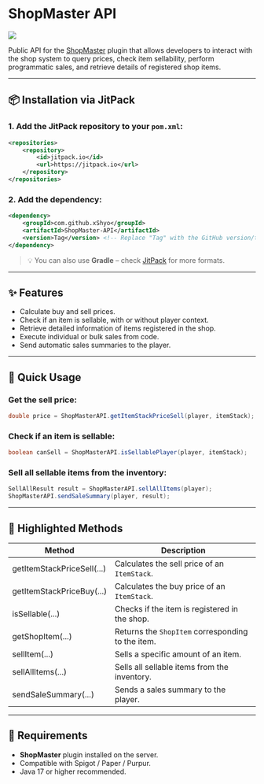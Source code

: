 # ShopMaster API

[![](https://jitpack.io/v/xShyo/ShopMaster-API.svg)](https://jitpack.io/#xShyo/ShopMaster-API)

Public API for the [ShopMaster](https://builtbybit.com/resources/shopmaster-advanced-shop-gui.64806/) plugin that allows developers to interact with the shop system to query prices, check item sellability, perform programmatic sales, and retrieve details of registered shop items.

---

## 📦 Installation via JitPack

### 1. Add the JitPack repository to your `pom.xml`:

```xml
<repositories>
    <repository>
        <id>jitpack.io</id>
        <url>https://jitpack.io</url>
    </repository>
</repositories>
```

### 2. Add the dependency:

```xml
<dependency>
    <groupId>com.github.xShyo</groupId>
    <artifactId>ShopMaster-API</artifactId>
    <version>Tag</version> <!-- Replace "Tag" with the GitHub version/tag -->
</dependency>
```

> 💡 You can also use **Gradle** – check [JitPack](https://jitpack.io/#xShyo/ShopMaster-API) for more formats.

---

## ✨ Features

- Calculate buy and sell prices.
- Check if an item is sellable, with or without player context.
- Retrieve detailed information of items registered in the shop.
- Execute individual or bulk sales from code.
- Send automatic sales summaries to the player.

---

## 🧪 Quick Usage

### Get the sell price:
```java
double price = ShopMasterAPI.getItemStackPriceSell(player, itemStack);
```

### Check if an item is sellable:
```java
boolean canSell = ShopMasterAPI.isSellablePlayer(player, itemStack);
```

### Sell all sellable items from the inventory:
```java
SellAllResult result = ShopMasterAPI.sellAllItems(player);
ShopMasterAPI.sendSaleSummary(player, result);
```

---

## 🧩 Highlighted Methods

| Method                        | Description                                             |
|------------------------------|---------------------------------------------------------|
| getItemStackPriceSell(...)   | Calculates the sell price of an `ItemStack`.            |
| getItemStackPriceBuy(...)    | Calculates the buy price of an `ItemStack`.             |
| isSellable(...)              | Checks if the item is registered in the shop.           |
| getShopItem(...)             | Returns the `ShopItem` corresponding to the item.       |
| sellItem(...)                | Sells a specific amount of an item.                     |
| sellAllItems(...)            | Sells all sellable items from the inventory.            |
| sendSaleSummary(...)         | Sends a sales summary to the player.                    |

---

## 📎 Requirements

- **ShopMaster** plugin installed on the server.
- Compatible with Spigot / Paper / Purpur.
- Java 17 or higher recommended.

